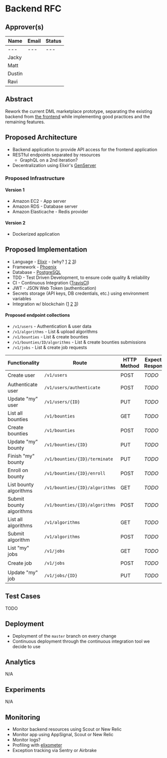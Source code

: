 # Backend RFC

## Approver(s)

Name | Email | Status
--- | --- | ---
--- | --- | ---
Jacky |
Matt |
Dustin |
Ravi |

## Abstract

Rework the current DML marketplace prototype, separating the existing backend from [the frontend][prototype] while implementing good practices and the remaining features.

## Proposed Architecture

* Backend application to provide API access for the frontend application
* RESTful endpoints separated by resources
  * GraphQL on a 2nd iteration?
* Decentralization using Elixir's [GenServer][genserver]

### Proposed Infrastructure

#### Version 1

* Amazon EC2 - App server
* Amazon RDS - Database server
* Amazon Elasticache - Redis provider

#### Version 2

* Dockerized application

## Proposed Implementation

* Language - [Elixir][elixir] - (why? [1](https://github.com/bignerdranch/why_elixir) [2](https://medium.com/margobank/why-elixir-546427542c) [3](https://www.theerlangelist.com/article/why_elixir))
* Framework - [Phoenix][phoenix]
* Database - [PostgreSQL][postgres]
* TDD - Test Driven Development, to ensure code quality & reliability
* CI - Continuous Integration ([TravisCI][travis])
* JWT - JSON Web Token (authentication)
* Secrets storage (API keys, DB credentials, etc.) using environment variables
* Integration w/ blockchain ([1](https://github.com/exthereum/ethereumex) [2](https://github.com/exthereum/blockchain) [3](https://github.com/izelnakri/eth))

#### Proposed endpoint collections

* `/v1/users` - Authentication & user data
* `/v1/algorithms` - List & upload algorithms
* `/v1/bounties` - List & create bounties
* `/v1/bounties/ID/algorithms` - List & create bounties submissions
* `/v1/jobs` - List & create job requests



Functionality | Route | HTTP Method | Expected Response | Status Code | Public? | Access Controlled?
--- | --- | --- | --- | --- | --- | ---
Create user | `/v1/users` | POST | *TODO* | 200 | :ballot_box_with_check: | :x:
Authenticate user | `/v1/users/authenticate` | POST | *TODO* | 200 | :ballot_box_with_check: | :x:
Update "my" user | `/v1/users/{ID}` | PUT | *TODO* | 200 | :x: | :ballot_box_with_check:
List all bounties | `/v1/bounties` | GET | *TODO* | 200 | :ballot_box_with_check: | :x:
Create bounties | `/v1/bounties` | POST | *TODO* | 200 | :x: | :x:
Update "my" bounty | `/v1/bounties/{ID}` | PUT | *TODO* | 200 | :x: | :ballot_box_with_check:
Finish "my" bounty | `/v1/bounties/{ID}/terminate` | PUT | *TODO* | 200 | :x: | :ballot_box_with_check:
Enroll on bounty | `/v1/bounties/{ID}/enroll` | POST | *TODO* | 200 | :x: | :ballot_box_with_check:
List bounty algorithms | `/v1/bounties/{ID}/algorithms` | GET | *TODO* | 200 | :x: | :ballot_box_with_check:
Submit bounty algorithms | `/v1/bounties/{ID}/algorithms` | POST | *TODO* | 200 | :x: | :ballot_box_with_check:
List all algorithms | `/v1/algorithms` | GET | *TODO* | 200 | :ballot_box_with_check: | :x:
Submit algorithm | `/v1/algorithms` | POST | *TODO* | 200 | :x: | :ballot_box_with_check:
List "my" jobs | `/v1/jobs` | GET | *TODO* | 200 | :x: | :ballot_box_with_check:
Create job | `/v1/jobs` | POST | *TODO* | 200 | :x: | :ballot_box_with_check:
Update "my" job | `/v1/jobs/{ID}` | PUT | *TODO* | 200 | :x: | :ballot_box_with_check:

## Test Cases

TODO

## Deployment

* Deployment of the `master` branch on every change
* Continuous deployment through the continuous integration tool we decide to use

## Analytics

N/A

## Experiments

N/A

## Monitoring

* Monitor backend resources using Scout or New Relic
* Monitor app using AppSignal, Scout or New Relic
* Monitor logs?
* Profiling with [elixometer](https://github.com/pinterest/elixometer)
* Exception tracking via Sentry or Airbrake

[prototype]: https://github.com/DecentralizedML/marketplace-prototype
[elixir]: https://elixir-lang.org/
[phoenix]: https://phoenixframework.org/
[postgres]: https://www.postgresql.org/
[travis]: https://travis-ci.org/
[genserver]: https://elixir-lang.org/getting-started/mix-otp/genserver.html
